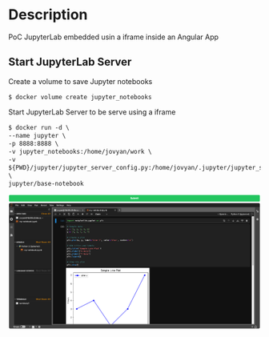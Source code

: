 # Description

PoC JupyterLab embedded usin a iframe inside an Angular App

## Start JupyterLab Server

Create a volume to save Jupyter notebooks
```
$ docker volume create jupyter_notebooks
```

Start JupyterLab Server to be serve using a iframe
```
$ docker run -d \
--name jupyter \
-p 8888:8888 \
-v jupyter_notebooks:/home/jovyan/work \
-v ${PWD}/jupyter/jupyter_server_config.py:/home/jovyan/.jupyter/jupyter_server_config.py \
jupyter/base-notebook
```

![JupyterLab Embedded](./images/jupyter-ng.png "JupyterLab Embedded")
